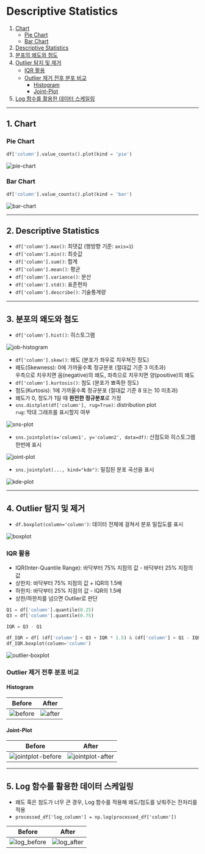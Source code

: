 # Descriptive Statistics
  1. [Chart](#1-chart)
     + [Pie Chart](#pie-chart)
     + [Bar Chart](#bar-chart)
  2. [Descriptive Statistics](#2-descriptive-statistics)
  3. [분포의 왜도와 첨도](#3-분포의-왜도와-첨도)
  4. [Outlier 탐지 및 제거](#4-outlier-탐지-및-제거)
     + [IQR 활용](#iqr-활용)
     + [Outlier 제거 전후 분포 비교](#outlier-제거-전후-분포-비교)
       + [Histogram](#histogram)
       + [Joint-Plot](#joint-plot)
  5. [Log 함수를 활용한 데이터 스케일링](#5-log-함수를-활용한-데이터-스케일링)

---

## 1. Chart

### Pie Chart

```python
df['column'].value_counts().plot(kind = 'pie')
```

![pie-chart](https://img1.daumcdn.net/thumb/R1280x0/?scode=mtistory2&fname=https%3A%2F%2Fblog.kakaocdn.net%2Fdn%2FKxKGi%2Fbtryf1shG6C%2FFTgLpuK8AkNf0XRh46soU1%2Fimg.png)

### Bar Chart

```python
df['column'].value_counts().plot(kind = 'bar')
```

![bar-chart](https://img1.daumcdn.net/thumb/R1280x0/?scode=mtistory2&fname=https%3A%2F%2Fblog.kakaocdn.net%2Fdn%2FbrgC4k%2Fbtryc6VbSpu%2FU3cK7lWgor4WfPYCKcdGXk%2Fimg.png)

---

## 2. Descriptive Statistics
- `df['column'].max()`: 최댓값 (행방향 기준: `axis=1`)
- `df['column'].min()`: 최솟값
- `df['column'].sum()`: 합계
- `df['column'].mean()`: 평균
- `df['column'].variance()`: 분산
- `df['column'].std()`: 표준편차
- `df['column'].describe()`: 기술통계량

---

## 3. 분포의 왜도와 첨도
- `df['column'].hist()`: 히스토그램

![job-histogram](https://img1.daumcdn.net/thumb/R1280x0/?scode=mtistory2&fname=https%3A%2F%2Fblog.kakaocdn.net%2Fdn%2FdTuBCl%2FbtryhOlqZuZ%2FDdSxCudqahnwOhiugHzYF0%2Fimg.png)

- `df['column'].skew()`: 왜도 (분포가 좌우로 치우쳐진 정도)
- 왜도(Skewness): 0에 가까울수록 정규분포 (절대값 기준 3 미초과)   
  우측으로 치우치면 음(negative)의 왜도, 좌측으로 치우치면 양(positive)의 왜도
- `df['column'].kurtosis()`: 첨도 (분포가 뾰족한 정도)
- 첨도(Kurtosis): 1에 가까울수록 정규분포 (절대값 기준 8 또는 10 미초과)
- 왜도가 0, 정도가 1일 때 **완전한 정규분포**로 가정
- `sns.distplot(df['column'], rug=True)`: distribution plot   
  `rug`: 막대 그래프를 표시할지 여부

![sns-plot](https://img1.daumcdn.net/thumb/R1280x0/?scode=mtistory2&fname=https%3A%2F%2Fblog.kakaocdn.net%2Fdn%2FXrdKR%2Fbtryeyxmtrl%2F43caX4DLVNgvqW6uHKSzt1%2Fimg.png)

- `sns.jointplot(x='column1', y='column2', data=df)`: 산점도와 히스토그램 한번에 표시

![joint-plot](https://img1.daumcdn.net/thumb/R1280x0/?scode=mtistory2&fname=https%3A%2F%2Fblog.kakaocdn.net%2Fdn%2FYgaM5%2FbtryguHL5Uu%2FRjQz2usyrYV5CV3cUPZ020%2Fimg.png)

- `sns.jointplot(..., kind="kde")`: 밀집된 분포 곡선을 표시

![kde-plot](https://img1.daumcdn.net/thumb/R1280x0/?scode=mtistory2&fname=https%3A%2F%2Fblog.kakaocdn.net%2Fdn%2FbrYcq9%2FbtryhOy0Aa0%2FxkfyZuYRpBfM0wfFJbcsHK%2Fimg.png)

---

## 4. Outlier 탐지 및 제거
- `df.boxplot(column='column')`: 데이터 전체에 걸쳐서 분포 밀집도를 표시

![boxplot](https://img1.daumcdn.net/thumb/R1280x0/?scode=mtistory2&fname=https%3A%2F%2Fblog.kakaocdn.net%2Fdn%2FqcwLb%2Fbtrye34Yp9z%2FW9XP5vXpkx25xhsUfD4Smk%2Fimg.png)

### IQR 활용
- IQR(Inter-Quantile Range): 바닥부터 75% 지점의 값 - 바닥부터 25% 지점의 값
- 상한치: 바닥부터 75% 지점의 값 + IQR의 1.5배
- 하한치: 바닥부터 25% 지점의 값 - IQR의 1.5배
- 상한/하한치를 넘으면 Outlier로 판단

```python
Q1 = df['column'].quantile(0.25)
Q3 = df['column'].quantile(0.75)

IQR = Q3 - Q1

df_IQR = df[ (df['column'] < Q3 + IQR * 1.5) & (df['column'] > Q1 - IQR * 1.5) ]
df_IQR.boxplot(column='column')
```

![outlier-boxplot](https://img1.daumcdn.net/thumb/R1280x0/?scode=mtistory2&fname=https%3A%2F%2Fblog.kakaocdn.net%2Fdn%2FIapzX%2Fbtryg3Da9ER%2FKF0FbmxIL4yM9KtmZDLamk%2Fimg.png)

### Outlier 제거 전후 분포 비교

#### Histogram

|Before|After|
|------|-----|
|![before](https://img1.daumcdn.net/thumb/R1280x0/?scode=mtistory2&fname=https%3A%2F%2Fblog.kakaocdn.net%2Fdn%2FcqDXT9%2Fbtryckfkqmp%2FULVs3Vd4bGaSQwAkzmk171%2Fimg.png)|![after](https://img1.daumcdn.net/thumb/R1280x0/?scode=mtistory2&fname=https%3A%2F%2Fblog.kakaocdn.net%2Fdn%2Fdm1qcl%2FbtryfiNQEz6%2FhdXXMFwbj7zrVPke4uku1K%2Fimg.png)|

#### Joint-Plot

|Before|After|
|------|-----|
|![jointplot-before](https://img1.daumcdn.net/thumb/R1280x0/?scode=mtistory2&fname=https%3A%2F%2Fblog.kakaocdn.net%2Fdn%2FlsTQQ%2FbtrydzQkllO%2FvakwmPQQMj5KcjdyGzywLK%2Fimg.png)|![jointplot-after](https://img1.daumcdn.net/thumb/R1280x0/?scode=mtistory2&fname=https%3A%2F%2Fblog.kakaocdn.net%2Fdn%2FlDL5y%2Fbtryg3b8jjO%2FE0buEf0mOEyYFDzdkJOrXk%2Fimg.png)|

---

## 5. Log 함수를 활용한 데이터 스케일링
- 왜도 혹은 첨도가 너무 큰 경우, Log 함수를 적용해 왜도/첨도를 낮춰주는 전처리를 적용
- `processed_df['log_column'] = np.log(processed_df['column'])`

|Before|After|
|------|-----|
|![log_before](https://img1.daumcdn.net/thumb/R1280x0/?scode=mtistory2&fname=https%3A%2F%2Fblog.kakaocdn.net%2Fdn%2FbDKDH1%2FbtrycC7SGvP%2FJdhxWeKAiz6FMlVl268IK0%2Fimg.png)|![log_after](https://img1.daumcdn.net/thumb/R1280x0/?scode=mtistory2&fname=https%3A%2F%2Fblog.kakaocdn.net%2Fdn%2FcC3nf5%2FbtryiGOgvp8%2Fsa2FOREjpWdkKYE8uOaV9k%2Fimg.png)|
